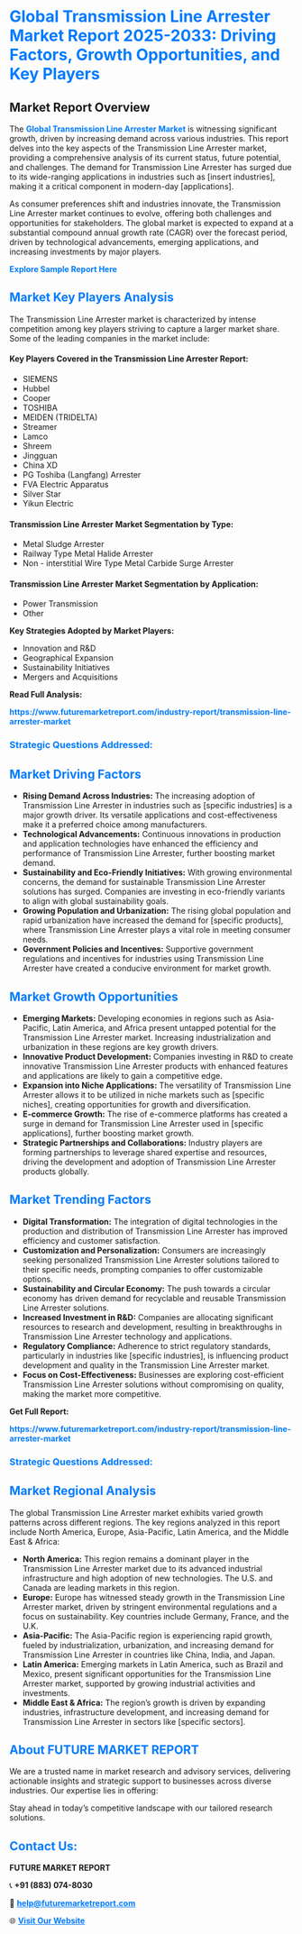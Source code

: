 <h1 style="color: #007BFF;">Global Transmission Line Arrester Market Report 2025-2033: Driving Factors, Growth Opportunities, and Key Players</h1>

<section id="overview">
<h2>Market Report Overview</h2>
<p>The <a href="https://www.futuremarketreport.com/industry-report/transmission-line-arrester-market" style="color: #007BFF; text-decoration: none;"><strong>Global Transmission Line Arrester Market</strong></a> is witnessing significant growth, driven by increasing demand across various industries. This report delves into the key aspects of the Transmission Line Arrester market, providing a comprehensive analysis of its current status, future potential, and challenges. The demand for Transmission Line Arrester has surged due to its wide-ranging applications in industries such as [insert industries], making it a critical component in modern-day [applications].</p>
<p>As consumer preferences shift and industries innovate, the Transmission Line Arrester market continues to evolve, offering both challenges and opportunities for stakeholders. The global market is expected to expand at a substantial compound annual growth rate (CAGR) over the forecast period, driven by technological advancements, emerging applications, and increasing investments by major players.</p>
</section>

<section id="overview">
<p><a href="https://www.futuremarketreport.com/request-sample/reportId=84484" style="color: #007BFF; text-decoration: none;"><strong>Explore Sample Report Here</strong></a></p>
</section>

<section id="key-players">
<h2 style="color: #007BFF;">Market Key Players Analysis</h2>
<p>The Transmission Line Arrester market is characterized by intense competition among key players striving to capture a larger market share. Some of the leading companies in the market include:</p>
<h4>Key Players Covered in the Transmission Line Arrester Report:</h4>
<ul><li>SIEMENS</li><li>Hubbel</li><li>Cooper</li><li>TOSHIBA</li><li>MEIDEN (TRIDELTA)</li><li>Streamer</li><li>Lamco</li><li>Shreem</li><li>Jingguan</li><li>China XD</li><li>PG Toshiba (Langfang) Arrester</li><li>FVA Electric Apparatus</li><li>Silver Star</li><li>Yikun Electric</li></ul>
<h4>Transmission Line Arrester Market Segmentation by Type:</h4>
<ul><li>Metal Sludge Arrester</li><li>Railway Type Metal Halide Arrester</li><li>Non - interstitial Wire Type Metal Carbide Surge Arrester</li></ul>

<h4>Transmission Line Arrester Market Segmentation by Application:</h4>
<ul><li>Power Transmission</li><li>Other</li></ul>
<p><strong>Key Strategies Adopted by Market Players:</strong></p>
<ul>
<li>Innovation and R&D</li>
<li>Geographical Expansion</li>
<li>Sustainability Initiatives</li>
<li>Mergers and Acquisitions</li>
</ul>
</section>

<section>
<p><strong>Read Full Analysis: </strong></p><a href="https://www.futuremarketreport.com/industry-report/transmission-line-arrester-market" style="color: #007BFF; text-decoration: none;"><strong>https://www.futuremarketreport.com/industry-report/transmission-line-arrester-market</strong></a>
<h3 style="color: #007BFF;">Strategic Questions Addressed:</h3>
</section>

<section id="driving-factors">
<h2 style="color: #007BFF;">Market Driving Factors</h2>
<ul>
<li><strong>Rising Demand Across Industries:</strong> The increasing adoption of Transmission Line Arrester in industries such as [specific industries] is a major growth driver. Its versatile applications and cost-effectiveness make it a preferred choice among manufacturers.</li>
<li><strong>Technological Advancements:</strong> Continuous innovations in production and application technologies have enhanced the efficiency and performance of Transmission Line Arrester, further boosting market demand.</li>
<li><strong>Sustainability and Eco-Friendly Initiatives:</strong> With growing environmental concerns, the demand for sustainable Transmission Line Arrester solutions has surged. Companies are investing in eco-friendly variants to align with global sustainability goals.</li>
<li><strong>Growing Population and Urbanization:</strong> The rising global population and rapid urbanization have increased the demand for [specific products], where Transmission Line Arrester plays a vital role in meeting consumer needs.</li>
<li><strong>Government Policies and Incentives:</strong> Supportive government regulations and incentives for industries using Transmission Line Arrester have created a conducive environment for market growth.</li>
</ul>
</section>

<section id="growth-opportunities">
<h2 style="color: #007BFF;">Market Growth Opportunities</h2>
<ul>
<li><strong>Emerging Markets:</strong> Developing economies in regions such as Asia-Pacific, Latin America, and Africa present untapped potential for the Transmission Line Arrester market. Increasing industrialization and urbanization in these regions are key growth drivers.</li>
<li><strong>Innovative Product Development:</strong> Companies investing in R&D to create innovative Transmission Line Arrester products with enhanced features and applications are likely to gain a competitive edge.</li>
<li><strong>Expansion into Niche Applications:</strong> The versatility of Transmission Line Arrester allows it to be utilized in niche markets such as [specific niches], creating opportunities for growth and diversification.</li>
<li><strong>E-commerce Growth:</strong> The rise of e-commerce platforms has created a surge in demand for Transmission Line Arrester used in [specific applications], further boosting market growth.</li>
<li><strong>Strategic Partnerships and Collaborations:</strong> Industry players are forming partnerships to leverage shared expertise and resources, driving the development and adoption of Transmission Line Arrester products globally.</li>
</ul>
</section>

<section id="trending-factors">
<h2 style="color: #007BFF;">Market Trending Factors</h2>
<ul>
<li><strong>Digital Transformation:</strong> The integration of digital technologies in the production and distribution of Transmission Line Arrester has improved efficiency and customer satisfaction.</li>
<li><strong>Customization and Personalization:</strong> Consumers are increasingly seeking personalized Transmission Line Arrester solutions tailored to their specific needs, prompting companies to offer customizable options.</li>
<li><strong>Sustainability and Circular Economy:</strong> The push towards a circular economy has driven demand for recyclable and reusable Transmission Line Arrester solutions.</li>
<li><strong>Increased Investment in R&D:</strong> Companies are allocating significant resources to research and development, resulting in breakthroughs in Transmission Line Arrester technology and applications.</li>
<li><strong>Regulatory Compliance:</strong> Adherence to strict regulatory standards, particularly in industries like [specific industries], is influencing product development and quality in the Transmission Line Arrester market.</li>
<li><strong>Focus on Cost-Effectiveness:</strong> Businesses are exploring cost-efficient Transmission Line Arrester solutions without compromising on quality, making the market more competitive.</li>
</ul>
</section>

<section>
<p><strong>Get Full Report: </strong></p><a href="https://www.futuremarketreport.com/industry-report/transmission-line-arrester-market" style="color: #007BFF; text-decoration: none;"><strong>https://www.futuremarketreport.com/industry-report/transmission-line-arrester-market</strong></a>
<h3 style="color: #007BFF;">Strategic Questions Addressed:</h3>
</section>


<section id="regional-analysis">
<h2 style="color: #007BFF;">Market Regional Analysis</h2>
<p>The global Transmission Line Arrester market exhibits varied growth patterns across different regions. The key regions analyzed in this report include North America, Europe, Asia-Pacific, Latin America, and the Middle East & Africa:</p>
<ul>
<li><strong>North America:</strong> This region remains a dominant player in the Transmission Line Arrester market due to its advanced industrial infrastructure and high adoption of new technologies. The U.S. and Canada are leading markets in this region.</li>
<li><strong>Europe:</strong> Europe has witnessed steady growth in the Transmission Line Arrester market, driven by stringent environmental regulations and a focus on sustainability. Key countries include Germany, France, and the U.K.</li>
<li><strong>Asia-Pacific:</strong> The Asia-Pacific region is experiencing rapid growth, fueled by industrialization, urbanization, and increasing demand for Transmission Line Arrester in countries like China, India, and Japan.</li>
<li><strong>Latin America:</strong> Emerging markets in Latin America, such as Brazil and Mexico, present significant opportunities for the Transmission Line Arrester market, supported by growing industrial activities and investments.</li>
<li><strong>Middle East & Africa:</strong> The region’s growth is driven by expanding industries, infrastructure development, and increasing demand for Transmission Line Arrester in sectors like [specific sectors].</li>
</ul>
</section>

<footer>
<h2 style="color: #007BFF;">About FUTURE MARKET REPORT</h2>
<p>We are a trusted name in market research and advisory services, delivering actionable insights and strategic support to businesses across diverse industries. Our expertise lies in offering:</p>

<p>Stay ahead in today’s competitive landscape with our tailored research solutions.</p>

<h2 style="color: #007BFF;">Contact Us:</h2>
<p><strong>FUTURE MARKET REPORT</strong></p>
<p>📞 <strong>+91 (883) 074-8030</strong></p>
<p>📧 <strong><a href="mailto:help@futuremarketreport.com" style="color: #007BFF;">help@futuremarketreport.com</a></strong></p>
<p>🌐 <strong><a href="https://www.futuremarketreport.com/" style="color: #007BFF;">Visit Our Website</a></strong></p>
</footer>
